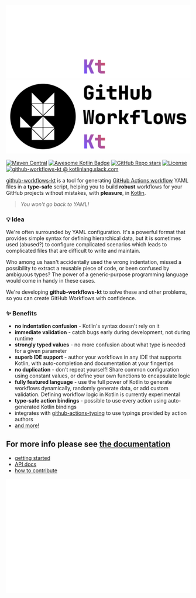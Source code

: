 ![Logo white](images/Logo-White.svg#gh-dark-mode-only)
![Logo white](images/Logo-Black.svg#gh-light-mode-only)

<!-- maven coordinates -->
[![Maven Central](https://maven-badges.herokuapp.com/maven-central/io.github.typesafegithub/github-workflows-kt/badge.svg)](https://maven-badges.herokuapp.com/maven-central/io.github.typesafegithub/github-workflows-kt)
[![Awesome Kotlin Badge](https://kotlin.link/awesome-kotlin.svg)](https://github.com/KotlinBy/awesome-kotlin)
[![GitHub Repo stars](https://img.shields.io/github/stars/typesafegithub/github-workflows-kt)](https://star-history.com/#typesafegithub/github-workflows-kt&Date)
[![License](https://img.shields.io/github/license/typesafegithub/github-workflows-kt)](https://github.com/typesafegithub/github-workflows-kt/blob/main/LICENSE)
[![github-workflows-kt @ kotlinlang.slack.com](https://img.shields.io/static/v1?label=kotlinlang&message=github-workflows-kt&color=blue&logo=slack)](https://kotlinlang.slack.com/archives/C02UUATR7RC)

[github-workflows-kt](https://github.com/typesafegithub/github-workflows-kt/) is a tool for generating
[GitHub Actions workflow](https://docs.github.com/en/actions/using-workflows) YAML files in a **type-safe** script, helping you to
build **robust** workflows for your GitHub projects without mistakes, with **pleasure**, in
[Kotlin](https://kotlinlang.org/).

> _You won't go back to YAML!_

### 💡 Idea

We're often surrounded by YAML configuration. It's a powerful format that provides simple syntax for defining
hierarchical data, but it is sometimes used (abused?) to configure complicated scenarios which leads to complicated
files that are difficult to write and maintain.

Who among us hasn't accidentally used the wrong indentation, missed a possibility to extract a reusable piece of code,
or been confused by ambiguous types? The power of a generic-purpose programming language would come in handy in these
cases.

We're developing **github-workflows-kt** to solve these and other problems, so you can create GitHub Workflows with
confidence.

### ✨ Benefits

* **no indentation confusion** - Kotlin's syntax doesn't rely on it
* **immediate validation** - catch bugs early during development, not during runtime
* **strongly typed values** - no more confusion about what type is needed for a given parameter
* **superb IDE support** - author your workflows in any IDE that supports Kotlin, with auto-completion and documentation
  at your fingertips
* **no duplication** - don't repeat yourself! Share common configuration using constant values, or define your own
  functions to encapsulate logic
* **fully featured language** - use the full power of Kotlin to generate workflows dynamically, randomly generate data,
  or add custom validation. Defining workflow logic in Kotlin is currently experimental
* **type-safe action bindings** - possible to use every action using auto-generated Kotlin bindings
* integrates with [github-actions-typing](https://github.com/typesafegithub/github-actions-typing) to use typings
  provided by action authors
* [and more!](https://typesafegithub.github.io/github-workflows-kt/)

## For more info please see [the documentation](https://typesafegithub.github.io/github-workflows-kt/)

* [getting started](https://typesafegithub.github.io/github-workflows-kt/user-guide/getting_started/)
* [API docs](https://typesafegithub.github.io/github-workflows-kt/api-docs/)
* [how to contribute](https://github.com/typesafegithub/github-workflows-kt/blob/main/CONTRIBUTING.md)

![teaser](https://github.com/typesafegithub/github-workflows-kt/blob/gh-pages/teaser-with-newest-version.svg)
